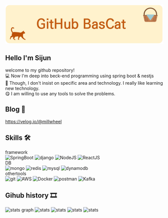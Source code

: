 ![My Image](Github_Bascat.jpg)


## Hello I'm Sijun
welcome to my github repository!   
💻 Now I'm deep into beck-end programming using spring boot & nestjs  
🎨 Though, I don't insist on specific area and technology. I really like learning new technology.  
😋 I am willing to use any tools to solve the problems.

## Blog 💾
https://velog.io/@millwheel

## Skills 🛠
framework  
![SpringBoot](https://img.shields.io/badge/-Spring%20Boot-brightgreen?logo=spring%20boot&logoColor=white)
![django](https://img.shields.io/badge/-Django-blue?logo=django&logoColor=white)
![NodeJS](https://img.shields.io/badge/-NodeJS-green?logo=nodedotjs&logoColor=white)
![ReactJS](https://img.shields.io/badge/-ReactJS-00BFFF?logo=react&logoColor=white)  
DB  
![mongo](https://img.shields.io/badge/-mongoDB-3CB371?logo=mongodb&logoColor=white)
![redis](https://img.shields.io/badge/-redis-red?logo=redis&logoColor=white)
![mysql](https://img.shields.io/badge/-mysql-4682B4?logo=mysql&logoColor=white)
![dynamodb](https://img.shields.io/badge/-dynamodb-08298A?logo=amazondynamodb&logoColor=white)   
othertools  
![git](https://img.shields.io/badge/-git-red?logo=git&logoColor=white)
![AWS](https://img.shields.io/badge/-aws-orange?logo=amazon&logoColor=white)
![Docker](https://img.shields.io/badge/-docker-blue?logo=docker&logoColor=white)
![postman](https://img.shields.io/badge/-postman-orange?logo=postman&logoColor=white)
![Kafka](https://img.shields.io/badge/-kafka-black?logo=apachekafka&logoColor=white)

## Gihub history 🎞

![stats graph](https://github-profile-summary-cards.vercel.app/api/cards/profile-details?username=millwheel&theme=solarized)
![stats](http://github-profile-summary-cards.vercel.app/api/cards/repos-per-language?username=millwheel&theme=solarized)
![stats](http://github-profile-summary-cards.vercel.app/api/cards/most-commit-language?username=millwheel&theme=solarized)
![stats](http://github-profile-summary-cards.vercel.app/api/cards/stats?username=millwheel&theme=solarized)
![stats](http://github-profile-summary-cards.vercel.app/api/cards/productive-time?username=millwheel&theme=solarized&utcOffset=8)
